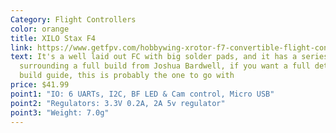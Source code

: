 ```yaml
---
Category: Flight Controllers
color: orange
title: XILO Stax F4
link: https://www.getfpv.com/hobbywing-xrotor-f7-convertible-flight-controller.html
text: It's a well laid out FC with big solder pads, and it has a series
  surrounding a full build from Joshua Bardwell, if you want a full detailed
  build guide, this is probably the one to go with
price: $41.99
point1: "IO: 6 UARTs, I2C, BF LED & Cam control, Micro USB"
point2: "Regulators: 3.3V 0.2A, 2A 5v regulator"
point3: "Weight: 7.0g"
---
```

